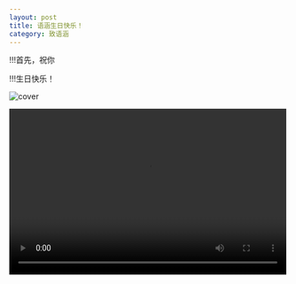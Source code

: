```yaml
---
layout: post
title: 语涵生日快乐！
category: 致语涵
---
```


!!!首先，祝你

!!!生日快乐！

![cover](https://pic1.zhimg.com/v2-1b7796ee51e2bab2b87d6c9c87014c48_b.gif)

<video src="https://raw.githubusercontent.com/huiqiang233/huiqiang233.github.io/master/image/cyhhappybirthday.mp4" controls="controls" width="500" height="300">您的浏览器不支持播放该视频！</video>

